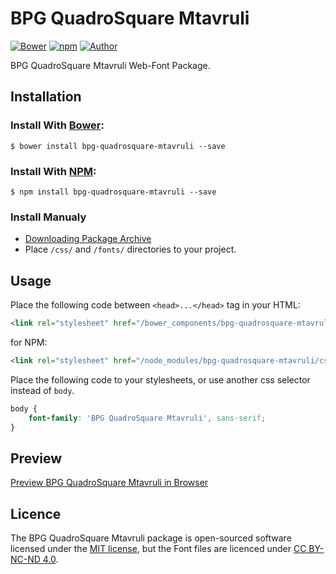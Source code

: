 # BPG QuadroSquare Mtavruli

[![Bower](https://img.shields.io/bower/v/bpg-quadrosquare-mtavruli.svg)](http://bower.io/search/?q=bpg-quadrosquare-mtavruli)
[![npm](https://img.shields.io/npm/v/bpg-quadrosquare-mtavruli.svg)](https://www.npmjs.com/package/bpg-quadrosquare-mtavruli)
[![Author](https://img.shields.io/badge/Font_Author-Besarion_Gugushvili-blue.svg)](https://github.com/web-fonts/bpg-quadrosquare-mtavruli)

BPG QuadroSquare Mtavruli Web-Font Package.

## Installation

### Install With [Bower](http://bower.io):

```
$ bower install bpg-quadrosquare-mtavruli --save
```

### Install With [NPM](https://www.npmjs.com):

```
$ npm install bpg-quadrosquare-mtavruli --save
```

### Install Manualy

* [Downloading Package Archive](https://github.com/web-fonts/bpg-quadrosquare-mtavruli/archive/master.zip)
* Place `/css/` and `/fonts/` directories to your project.

## Usage

Place the following code between `<head>...</head>` tag in your HTML:

```html
<link rel="stylesheet" href="/bower_components/bpg-quadrosquare-mtavruli/css/bpg-quadrosquare-mtavruli.css">
```

for NPM:

```html
<link rel="stylesheet" href="/node_modules/bpg-quadrosquare-mtavruli/css/bpg-quadrosquare-mtavruli.css">
```

Place the following code to your stylesheets, or use another css selector instead of `body`.

```css
body {
    font-family: 'BPG QuadroSquare Mtavruli', sans-serif;
}
```

## Preview

[Preview BPG QuadroSquare Mtavruli in Browser](http://web-fonts.ge/bpg-quadrosquare-mtavruli)

## Licence

The BPG QuadroSquare Mtavruli package is open-sourced software licensed under the [MIT license](http://opensource.org/licenses/MIT), but the Font files are licenced under [CC BY-NC-ND 4.0](http://creativecommons.org/licenses/by-nc-nd/4.0/).